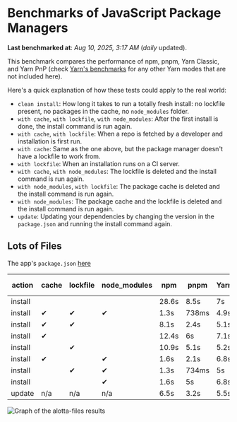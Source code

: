 # Benchmarks of JavaScript Package Managers

**Last benchmarked at**: _Aug 10, 2025, 3:17 AM_ (_daily_ updated).

This benchmark compares the performance of npm, pnpm, Yarn Classic, and Yarn PnP (check [Yarn's benchmarks](https://yarnpkg.com/benchmarks) for any other Yarn modes that are not included here).

Here's a quick explanation of how these tests could apply to the real world:

- `clean install`: How long it takes to run a totally fresh install: no lockfile present, no packages in the cache, no `node_modules` folder.
- `with cache`, `with lockfile`, `with node_modules`: After the first install is done, the install command is run again.
- `with cache`, `with lockfile`: When a repo is fetched by a developer and installation is first run.
- `with cache`: Same as the one above, but the package manager doesn't have a lockfile to work from.
- `with lockfile`: When an installation runs on a CI server.
- `with cache`, `with node_modules`: The lockfile is deleted and the install command is run again.
- `with node_modules`, `with lockfile`: The package cache is deleted and the install command is run again.
- `with node_modules`: The package cache and the lockfile is deleted and the install command is run again.
- `update`: Updating your dependencies by changing the version in the `package.json` and running the install command again.

## Lots of Files

The app's `package.json` [here](https://github.com/pnpm/pnpm.io/blob/main/benchmarks/fixtures/alotta-files/package.json)

| action  | cache | lockfile | node_modules| npm | pnpm | Yarn | Yarn PnP |
| ---     | ---   | ---      | ---         | --- | ---  | ---  | ---      |
| install |       |          |             | 28.6s | 8.5s | 7s | 3.5s |
| install | ✔     | ✔        | ✔           | 1.3s | 738ms | 4.9s | n/a |
| install | ✔     | ✔        |             | 8.1s | 2.4s | 5.1s | 1.3s |
| install | ✔     |          |             | 12.4s | 6s | 7.1s | 2.9s |
| install |       | ✔        |             | 10.9s | 5.1s | 5.2s | 1.3s |
| install | ✔     |          | ✔           | 1.6s | 2.1s | 6.8s | n/a |
| install |       | ✔        | ✔           | 1.3s | 734ms | 5s | n/a |
| install |       |          | ✔           | 1.6s | 5s | 6.8s | n/a |
| update  | n/a | n/a | n/a | 6.5s | 3.2s | 5.5s | 3s |

<img alt="Graph of the alotta-files results" src="/img/benchmarks/alotta-files.svg" />